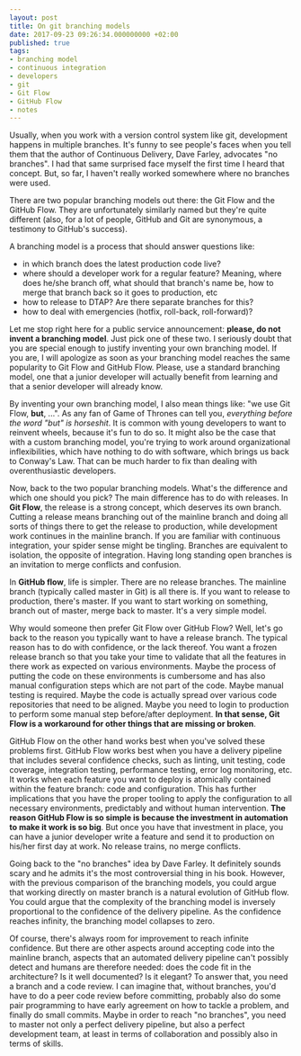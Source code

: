 ```yaml
---
layout: post
title: On git branching models
date: 2017-09-23 09:26:34.000000000 +02:00
published: true
tags:
- branching model
- continuous integration
- developers
- git
- Git Flow
- GitHub Flow
- notes
---
```


Usually, when you work with a version control system like git, development happens in multiple branches. It's funny to see people's faces when you tell them that the author of Continuous Delivery, Dave Farley, advocates "no branches". I had that same surprised face myself the first time I heard that concept. But, so far, I haven't really worked somewhere where no branches were used.

<!--more-->

There are two popular branching models out there: the Git Flow and the GitHub Flow. They are unfortunately similarly named but they're quite different (also, for a lot of people, GitHub and Git are synonymous, a testimony to GitHub's success).

A branching model is a process that should answer questions like:
<ul>
<li>in which branch does the latest production code live?</li>
<li>where should a developer work for a regular feature? Meaning, where does he/she branch off, what should that branch's name be, how to merge that branch back so it goes to production, etc</li>
<li>how to release to DTAP? Are there separate branches for this?</li>
<li>how to deal with emergencies (hotfix, roll-back, roll-forward)?</li>
</ul>

Let me stop right here for a public service announcement: <strong>please, do not invent a branching model</strong>. Just pick one of these two. I seriously doubt that you are special enough to justify inventing your own branching model. If you are, I will apologize as soon as your branching model reaches the same popularity to Git Flow and GitHub Flow. Please, use a standard branching model, one that a junior developer will actually benefit from learning and that a senior developer will already know.

By inventing your own branching model, I also mean things like: "we use Git Flow, <strong>but</strong>, ...". As any fan of Game of Thrones can tell you, <em>everything before the word "but" is horseshit</em>. It is common with young developers to want to reinvent wheels, because it's fun to do so. It might also be the case that with a custom branching model, you're trying to work around organizational inflexibilities, which have nothing to do with software, which brings us back to Conway's Law. That can be much harder to fix than dealing with overenthusiastic developers.

Now, back to the two popular branching models. What's the difference and which one should you pick? The main difference has to do with releases. In <strong>Git Flow</strong>, the release is a strong concept, which deserves its own branch. Cutting a release means branching out of the mainline branch and doing all sorts of things there to get the release to production, while development work continues in the mainline branch. If you are familiar with continuous integration, your spider sense might be tingling. Branches are equivalent to isolation, the opposite of integration. Having long standing open branches is an invitation to merge conflicts and confusion.

In <strong>GitHub flow</strong>, life is simpler. There are no release branches. The mainline branch (typically called master in Git) is all there is. If you want to release to production, there's master. If you want to start working on something, branch out of master, merge back to master. It's a very simple model.

Why would someone then prefer Git Flow over GitHub Flow? Well, let's go back to the reason you typically want to have a release branch. The typical reason has to do with confidence, or the lack thereof. You want a frozen release branch so that you take your time to validate that all the features in there work as expected on various environments. Maybe the process of putting the code on these environments is cumbersome and has also manual configuration steps which are not part of the code. Maybe manual testing is required. Maybe the code is actually spread over various code repositories that need to be aligned. Maybe you need to login to production to perform some manual step before/after deployment. <strong>In that sense, Git Flow is a workaround for other things that are missing or broken</strong>.

GitHub Flow on the other hand works best when you've solved these problems first. GitHub Flow works best when you have a delivery pipeline that includes several confidence checks, such as linting, unit testing, code coverage, integration testing, performance testing, error log monitoring, etc. It works when each feature you want to deploy is atomically contained within the feature branch: code and configuration. This has further implications that you have the proper tooling to apply the configuration to all necessary environments, predictably and without human intervention. <strong>The reason GitHub Flow is so simple is because the investment in automation to make it work is so big</strong>. But once you have that investment in place, you can have a junior developer write a feature and send it to production on his/her first day at work. No release trains, no merge conflicts.

Going back to the "no branches" idea by Dave Farley. It definitely sounds scary and he admits it's the most controversial thing in his book. However, with the previous comparison of the branching models, you could argue that working directly on master branch is a natural evolution of GitHub flow. You could argue that the complexity of the branching model is inversely proportional to the confidence of the delivery pipeline. As the confidence reaches infinity, the branching model collapses to zero.

Of course, there's always room for improvement to reach infinite confidence. But there are other aspects around accepting code into the mainline branch, aspects that an automated delivery pipeline can't possibly detect and humans are therefore needed: does the code fit in the architecture? Is it well documented? Is it elegant? To answer that, you need a branch and a code review. I can imagine that, without branches, you'd have to do a peer code review before committing, probably also do some pair programming to have early agreement on how to tackle a problem, and finally do small commits. Maybe in order to reach "no branches", you need to master not only a perfect delivery pipeline, but also a perfect development team, at least in terms of collaboration and possibly also in terms of skills.
